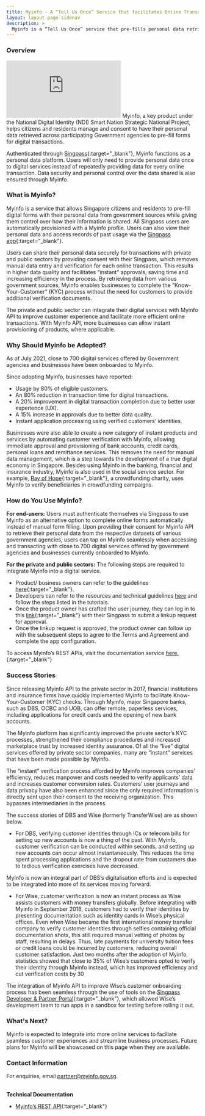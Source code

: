 ```yaml
---
title: Myinfo - A “Tell Us Once” Service that facilitates Online Transactions for Individuals
layout: layout-page-sidenav
description: >
  Myinfo is a “Tell Us Once” service that pre-fills personal data retrieved from government sources for online transactions. 
---
```


### Overview

<iframe src="https://www.youtube.com/embed/OBw8A0GQOIk?showinfo=0" frameborder="0" allow="accelerometer; autoplay; encrypted-media; gyroscope; picture-in-picture" allowfullscreen></iframe>
Myinfo, a key product under the National Digital Identity (NDI) Smart Nation Strategic National Project, helps citizens and residents manage and consent to have their personal data retrieved across participating Government agencies to pre-fill forms for digital transactions. 

Authenticated through [Singpass](https://www.singpass.gov.sg/main){:target="_blank"}, Myinfo functions as a personal data platform. Users will only need to provide personal data once to digital services instead of repeatedly providing data for every online transaction. Data security and personal control over the data shared is also ensured through Myinfo.  

### What is Myinfo?

Myinfo is a service that allows Singapore citizens and residents to pre-fill digital forms with their personal data from government sources while giving them control over how their information is shared. All Singpass users are automatically provisioned with a Myinfo profile. Users can also view their personal data and access records of past usage via the [Singpass app](https://app.singpass.gov.sg/){:target="_blank"}.

Users can share their personal data securely for transactions with private and public sectors by providing consent with their Singpass, which removes manual data entry and verification for each online transaction. This results in higher data quality and facilitates “instant” approvals, saving time and increasing efficiency in the process. By retrieving data from various government sources, Myinfo enables businesses to complete the “Know-Your-Customer” (KYC) process without the need for customers to provide additional verification documents. 

The private and public sector can integrate their digital services with Myinfo API to improve customer experience and facilitate more efficient online transactions. With Myinfo API, more businesses can allow instant provisioning of products, where applicable. 

### Why Should Myinfo be Adopted?

As of July 2021, close to 700 digital services offered by Government agencies and businesses have been onboarded to Myinfo. 

Since adopting Myinfo, businesses have reported:
- Usage by 80% of eligible customers.
- An 80% reduction in transaction time for digital transactions.
-	A 20% improvement in digital transaction completion due to better user experience (UX).
-	A 15% increase in approvals due to better data quality.
-	Instant application processing using verified customers’ identities.

Businesses were also able to create a new category of instant products and services by automating customer verification with Myinfo, allowing immediate approval and provisioning of bank accounts, credit cards, personal loans and remittance services. This removes the need for manual data management, which is a step towards the development of a true digital economy in Singapore. Besides using Myinfo in the banking, financial and insurance industry, Myinfo is also used in the social service sector. For example, [Ray of Hope](https://rayofhope.sg/){:target="_blank"}, a crowdfunding charity, uses Myinfo to verify beneficiaries in crowdfunding campaigns.  

### How do You Use Myinfo?

**For end-users:** Users must authenticate themselves via Singpass to use Myinfo as an alternative option to complete online forms automatically instead of manual form filling. Upon providing their consent for Myinfo API to retrieve their personal data from the respective datasets of various government agencies, users can tap on Myinfo seamlessly when accessing and transacting with close to 700 digital services offered by government agencies and businesses currently onboarded to Myinfo.

**For the private and public sectors:** The following steps are required to integrate Myinfo into a digital service.
- Product/ business owners can refer to the guidelines [here](https://api.singpass.gov.sg/library/myinfo/business/implementation-reference-journey){:target="_blank"}.
- Developers can refer to the resources and technical guidelines [here](https://api.singpass.gov.sg/library/myinfo/developers/implementation-technical-requirements) and follow the steps listed in the tutorials.
- Once the product owner has crafted the user journey, they can log in to this [link](C:\Users\gt-lleepl\AppData\Local\Microsoft\Windows\INetCache\Content.Outlook\H5IAQJPN\api.singpass.gov.sg){:target="_blank"} with their Singpass to submit a linkup request for approval.
- Once the linkup request is approved, the product owner can follow up with the subsequent steps to agree to the Terms and Agreement and complete the app configuration. 

To access Myinfo’s REST APIs, visit the documentation service [here.](https://docs.developer.gov.sg/docs/myinfo-ekyc-interface-specification/){:target="_blank"}

### Success Stories

Since releasing Myinfo API to the private sector in 2017, financial institutions and insurance firms have quickly implemented Myinfo to facilitate Know-Your-Customer (KYC) checks. Through Myinfo, major Singapore banks, such as DBS, OCBC and UOB, can offer remote, paperless services, including applications for credit cards and the opening of new bank accounts. 

The Myinfo platform has significantly improved the private sector’s KYC processes, strengthened their compliance procedures and increased marketplace trust by increased identity assurance.  Of all the “live” digital services offered by private sector companies, many are “instant” services that have been made possible by Myinfo.

The “instant” verification process afforded by Myinfo improves companies’ efficiency, reduces manpower and costs needed to verify applicants’ data and increases customer conversion rates. Customers’ user journeys and data privacy have also been enhanced since the only required information is directly sent upon their consent to the receiving organization. This bypasses intermediaries in the process.

The success stories of DBS and Wise (formerly TransferWise) are as shown below.
- For DBS, verifying customer identities through ICs or telecom bills for setting up new accounts is now a thing of the past. With Myinfo, customer verification can be conducted within seconds, and setting up new accounts can occur almost instantaneously. This reduces the time spent processing applications and the dropout rate from customers due to tedious verification exercises have decreased.

MyInfo is now an integral part of DBS’s digitalisation efforts and is expected to be integrated into more of its services moving forward.

- For Wise, customer verification is now an instant process as Wise assists customers with money transfers globally. Before integrating with Myinfo in September 2018, customers had to verify their identities by presenting documentation such as identity cards in Wise’s physical offices. Even when Wise became the first international money transfer company to verify customer identities through selfies containing official documentation shots, this still required manual vetting of photos by staff, resulting in delays. Thus, late payments for university tuition fees or credit loans could be incurred by customers, reducing overall customer satisfaction. Just two months after the adoption of Myinfo, statistics showed that close to 35% of Wise’s customers opted to verify their identity through Myinfo instead, which has improved efficiency and cut verification costs by 30

The integration of Myinfo API to improve Wise’s customer onboarding process has been seamless through the use of tools on the [Singpass Developer & Partner Portal]( C:\Users\GT-JONGXH\AppData\Local\Microsoft\Windows\INetCache\Content.Outlook\LK707QU4\api.singpass.gov.sg){:target="_blank"}, which allowed Wise’s development team to run apps in a sandbox for testing before rolling it out. 

### What's Next?

Myinfo is expected to integrate into more online services to faciliate seamless customer experiences and streamline business processes. Future plans for Myinfo will be showcased on this page when they are available.

### Contact Information

For enquiries, email <partner@myinfo.gov.sg>.

<br/>**Technical Documentation**

- [Myinfo’s REST API](https://docs.developer.gov.sg/docs/myinfo-ekyc-interface-specification/){:target="_blank"}
